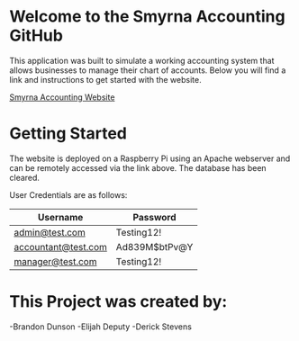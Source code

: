 # Welcome to the Smyrna Accounting GitHub
This application was built to simulate a working accounting system that allows businesses to manage their chart of 
accounts. Below you will find a link and instructions to get started with the website. 

[Smyrna Accounting Website](http://smyrnaaccounting.xyz)

# Getting Started
The website is deployed on a Raspberry Pi using an Apache webserver and can be remotely accessed via the link above. The
database has been cleared.

User Credentials are as follows:

| Username | Password |
| ----------- | ----------- |
| admin@test.com | Testing12! |
| accountant@test.com | Ad839M$btPv@Y | 
| manager@test.com | Testing12! | 

# This Project was created by:
-Brandon Dunson
-Elijah Deputy
-Derick Stevens

